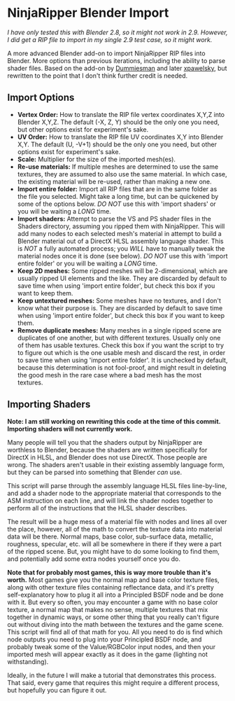 # NinjaRipper Blender Import

*I have only tested this with Blender 2.8, so it might not work in 2.9. However, I did get a RIP file to import in my single 2.9 test case, so it *might* work.*

A more advanced Blender add-on to import NinjaRipper RIP files into Blender. More options than previous iterations, including the ability to parse shader files. Based on the add-on by [Dummiesman](https://github.com/Dummiesman/RipImport) and later [xpawelsky](https://github.com/xpawelsky/RipImport), but rewritten to the point that I don't think further credit is needed.

## Import Options
* **Vertex Order:** How to translate the RIP file vertex coordinates X,Y,Z into Blender X,Y,Z. The default (-X, Z, Y) should be the only one you need, but other options exist for experiment's sake.
* **UV Order:** How to translate the RIP file UV coordinates X,Y into Blender X,Y. The default (U, -V+1) should be the only one you need, but other options exist for experiment's sake.
* **Scale:** Multiplier for the size of the imported mesh(es).
* **Re-use materials:** If multiple meshes are determined to use the same textures, they are assumed to also use the same material. In which case, the existing material will be re-used, rather than making a new one.
* **Import entire folder:** Import all RIP files that are in the same folder as the file you selected. Might take a long time, but can be quickened by some of the options below. *DO NOT* use this with 'import shaders' or you will be waiting a *LONG* time.
* **Import shaders:** Attempt to parse the VS and PS shader files in the Shaders directory, assuming you ripped them with NinjaRipper. This will add many nodes to each selected mesh's material in attempt to build a Blender material out of a DirectX HLSL assembly language shader. This is *NOT* a fully automated process; you *WILL* have to manually tweak the material nodes once it is done (see below). *DO NOT* use this with 'import entire folder' or you will be waiting a *LONG* time.
* **Keep 2D meshes:** Some ripped meshes will be 2-dimensional, which are usually ripped UI elements and the like. They are discarded by default to save time when using 'import entire folder', but check this box if you want to keep them.
* **Keep untextured meshes:** Some meshes have no textures, and I don't know what their purpose is. They are discarded by default to save time when using 'import entire folder', but check this box if you want to keep them.
* **Remove duplicate meshes:** Many meshes in a single ripped scene are duplicates of one another, but with different textures. Usually only one of them has usable textures. Check this box if you want the script to try to figure out which is the one usable mesh and discard the rest, in order to save time when using 'import entire folder'. It is unchecked by default, because this determination is not fool-proof, and might result in deleting the good mesh in the rare case where a bad mesh has the most textures.

## Importing Shaders
**Note: I am still working on rewriting this code at the time of this commit. Importing shaders will not currently work.**

Many people will tell you that the shaders output by NinjaRipper are worthless to Blender, because the shaders are written specifically for DirectX in HLSL, and Blender does not use DirectX. Those people are wrong. The shaders aren't usable in their existing assembly language form, but they can be parsed into something that Blender *can* use.

This script will parse through the assembly language HLSL files line-by-line, and add a shader node to the appropriate material that corresponds to the ASM instruction on each line, and will link the shader nodes together to perform all of the instructions that the HLSL shader describes.

The result will be a huge mess of a material file with nodes and lines all over the place, however, all of the math to convert the texture data into material data will be there. Normal maps, base color, sub-surface data, metallic, roughness, specular, etc. will all be somewhere in there if they were a part of the ripped scene. But, you might have to do some looking to find them, and potentially add some extra nodes yourself once you do.

**Note that for probably most games, this is way more trouble than it's worth.** Most games give you the normal map and base color texture files, along with other texture files containing reflectance data, and it's pretty self-explanatory how to plug it all into a Principled BSDF node and be done with it. But every so often, you may encounter a game with no base color texture, a normal map that makes no sense, multiple textures that mix together in dynamic ways, or some other thing that you really can't figure out without diving into the math between the textures and the game scene. This script will find all of that math for you. All you need to do is find which node outputs you need to plug into your Principled BSDF node, and probably tweak some of the Value/RGBColor input nodes, and then your imported mesh will appear exactly as it does in the game (lighting not withstanding).

Ideally, in the future I will make a tutorial that demonstrates this process. That said, every game that requires this might require a different process, but hopefully you can figure it out.
